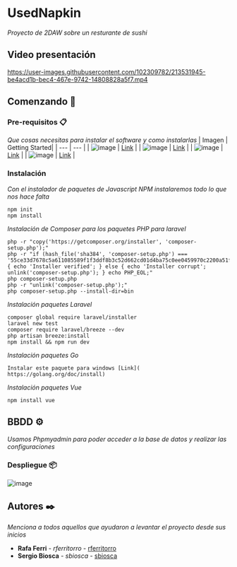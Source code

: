 # UsedNapkin

_Proyecto de 2DAW sobre un resturante de sushi_

## Video presentación


 

https://user-images.githubusercontent.com/102309782/213531945-be4acd1b-bec4-467e-9742-14808828a5f7.mp4


## Comenzando 🚀

### Pre-requisitos 📋

_Que cosas necesitas para instalar el software y como instalarlas_
| Imagen | Getting Started|
| --- | --- |
| ![image](https://user-images.githubusercontent.com/102603519/213492810-3b377cac-3839-47e0-9078-9fc8a4c7d464.png) | [Link](https://www.npmjs.com/) |
| ![image](https://user-images.githubusercontent.com/102603519/213493202-236b4461-b022-4779-8bbe-df4e162031c7.png) | [Link](https://vuejs.org/guide/introduction.html) |
| ![image](https://user-images.githubusercontent.com/102603519/213493551-75ab64e9-6a0b-4cdf-b6ea-cbdb839d8de9.png) | [Link](https://laravel.com/docs/4.2/quick) |
| ![image](https://user-images.githubusercontent.com/102603519/213493652-63389981-1e6a-4b5e-8cce-1139d35972a1.png) | [Link](https://go.dev/doc/tutorial/web-service-gin) |

### Instalación 

_Con el instalador de paquetes de Javascript NPM instalaremos todo lo que nos hace falta_

```
npm init
npm install
```

_Instalación de Composer para los paquetes PHP para laravel_

```
php -r "copy('https://getcomposer.org/installer', 'composer-setup.php');"
php -r "if (hash_file('sha384', 'composer-setup.php') === '55ce33d7678c5a611085589f1f3ddf8b3c52d662cd01d4ba75c0ee0459970c2200a51f492d557530c71c15d8dba01eae') { echo 'Installer verified'; } else { echo 'Installer corrupt'; unlink('composer-setup.php'); } echo PHP_EOL;"
php composer-setup.php
php -r "unlink('composer-setup.php');"
php composer-setup.php --install-dir=bin

```
_Instalación paquetes Laravel_

```
composer global require laravel/installer
laravel new test
composer require laravel/breeze --dev
php artisan breeze:install
npm install && npm run dev

```

_Instalación paquetes Go_

```
Instalar este paquete para windows [Link]( https://golang.org/doc/install)
```

_Instalación paquetes Vue_

```
npm install vue
```

## BBDD ⚙️

_Usamos Phpmyadmin para poder acceder a la base de datos y realizar las configuraciones_

### Despliegue 📦

![image](https://user-images.githubusercontent.com/102603519/213495698-94ff2f54-2afc-47ca-aa94-ac22097f21a1.png)

## Autores ✒️

_Menciona a todos aquellos que ayudaron a levantar el proyecto desde sus inicios_

* **Rafa Ferri** - *rferritorro* - [rferritorro](https://github.com/rferritorro)
* **Sergio Biosca** - *sbiosca* - [sbiosca](https://github.com/sbiosca)

